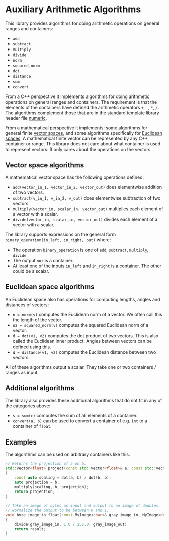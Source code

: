 # Auxiliary Arithmetic Algorithms

This library provides algorithms for doing arithmetic operations on general ranges and containers:
* `add`
* `subtract`
* `multiply`
* `divide`
* `norm`
* `squared_norm`
* `dot`
* `distance`
* `sum`
* `convert`

From a C++ perspective it implements algorithms for doing arithmetic operations on general ranges and containers. The requirement is that the elements of the containers have defined the arithmetic operators `+`, `-`, `*`, `/`. The algorithms complement those that are in the standard template library header file [numeric](http://www.cplusplus.com/reference/numeric/).

From a mathematical perspective it implements: some algorithms for general finite [vector spaces](https://en.wikipedia.org/wiki/Vector_space), and some algorithms specifically for [Euclidean spaces](https://en.wikipedia.org/wiki/Euclidean_space). A mathematical finite vector can be represented by any C++ container or range. This library does not care about what container is used to represent vectors. It only cares about the operations on the vectors.

## Vector space algorithms
A mathematical vector space has the following operations defined:
* `add(vector_in_1, vector_in_2, vector_out)` does elementwise addition of two vectors.
* `subtract(v_in_1, v_in_2, v_out)` does elementwise subtraction of two vectors.
* `multiply(vector_in, scalar_in, vector_out)` multiplies each element of a vector with a scalar.
* `divide(vector_in, scalar_in, vector_out)` divides each element of a vector with a scalar.

The library supports expressions on the general form ``binary_operation(in_left, in_right, out)`` where:
* The operation `binary_operation` is one of `add`, `subtract`, `multiply`, `divide`.
* The output `out` is a container.
* At least one of the inputs `in_left` and `in_right` is a container. The other could be a scalar.

## Euclidean space algorithms
An Euclidean space also has operations for computing lengths, angles and distances of vectors:
* `n = norm(v)` computes the Euclidean norm of a vector. We often call this the length of the vector.
* `n2 = squared_norm(v)` computes the squared Euclidean norm of a vector.
* `d = dot(v1, v2)` computes the dot product of two vectors. This is also called the Euclidean inner product. Angles between vectors can be defined using this.
* `d = distance(v1, v2)` computes the Euclidean distance between two vectors.

All of these algorithms output a scalar. They take one or two containers / ranges as input.

## Additional algorithms

The library also provides these additional algorithms that do not fit in any of the categories above:
* `s = sum(c)` computes the sum of all elements of a container.
* `convert(a, b)` can be used to convert a container of e.g. `int` to a container of `float`.

## Examples

The algorithms can be used on arbitrary containers like this:
```cpp
// Returns the projection of a on b.
std::vector<float> project(const std::vector<float>& a, const std::vector<float>& b)
{
	const auto scaling = dot(a, b) / dot(b, b);
	auto projection = b;
	multiply(scaling, b, projection);
	return projection;
}

// Take an image of bytes as input and output to an image of doubles.
// Normalize the output to be between 0 and 1.
void byte_image_to_float(const MyImage<char>& gray_image_in, MyImage<double>& gray_image_out)
{
	divide(gray_image_in, 1.0 / 255.0, gray_image_out);
	return result;
}

```